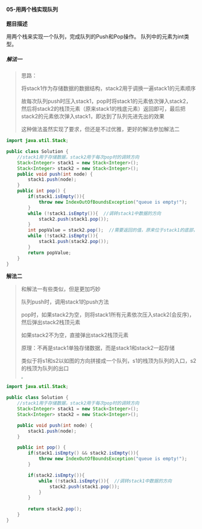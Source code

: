 #### 05-用两个栈实现队列



**题目描述**

用两个栈来实现一个队列，完成队列的Push和Pop操作。 队列中的元素为int类型。



##### 解法一

>  思路：
>
> 将stack1作为存储数据的数据结构，stack2用于调换一遍stack1的元素顺序
>
> 故每次队列push时压入stack1，pop时将stack1的元素依次弹入stack2，然后将stack2的栈顶元素（原来stack1的栈底元素）返回即可，最后把stack2的元素依次弹入stack1，即达到了队列先进先出的效果
>
> 这种做法虽然实现了要求，但还是不过优雅，更好的解法参加解法二

```java
import java.util.Stack;

public class Solution {    
    //stack1用于存储数据，stack2用于每次pop时的调转方向    
    Stack<Integer> stack1 = new Stack<Integer>();    
    Stack<Integer> stack2 = new Stack<Integer>();    
    public void push(int node) {        
        stack1.push(node);    
    }    
    public int pop() {        
        if(stack1.isEmpty()){
            throw new IndexOutOfBoundsException("queue is empty!");   
        }        
        while (!stack1.isEmpty()){  //调转stack1中数据的方向           					
            stack2.push(stack1.pop());        
        }        
        int popValue = stack2.pop();  //需要返回的值，原来位于stack1的底部，现在位于stack2的顶部 
        while (!stack2.isEmpty()){
            stack1.push(stack2.pop());        
        }        
        return popValue;    
    }
}
```



**解法二**

> 和解法一有些类似，但是更加巧妙
>
> 队列push时，调用stack1的push方法
>
> pop时，如果stack2为空，则将stack1所有元素依次压入stack2(会反序)，然后弹出stack2栈顶元素
>
> 如果stack2不为空，直接弹出stack2栈顶元素
>
> 原理：不再是stack1单独存储数据，而是stack1和stack2一起存储
>
> 类似于将s1和s2以如图的方向拼接成一个队列，s1的栈顶为队列的入口，s2的栈顶为队列的出口
>
> <img src="C:\Users\23276\Desktop\05-构建队列.JPG" style="zoom: 25%;" />

```java
import java.util.Stack;

public class Solution {
    //stack1用于存储数据，stack2用于每次pop时的调转方向
    Stack<Integer> stack1 = new Stack<Integer>();
    Stack<Integer> stack2 = new Stack<Integer>();

    public void push(int node) {
        stack1.push(node);
    }

    public int pop() {
        if(stack1.isEmpty() && stack2.isEmpty()){
            throw new IndexOutOfBoundsException("queue is empty!");
        }

        if(stack2.isEmpty()){
            while (!stack1.isEmpty()){  //调转stack1中数据的方向
                stack2.push(stack1.pop());
            }
        }
        
        return stack2.pop();
    }
}
```

